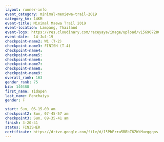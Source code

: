 ```yaml
---
layout: runner-info 
event_category: minimal-meniewa-trail-2019 
category_km: 14KM 
event-title: Minimal Maewa Trail 2019 
event-location: Lampang, Thailand 
event-logo: https://res.cloudinary.com/raceyaya/image/upload/v1569072805/logo/minimal-trail_ktnvsp.jpg 
event-date:  14-Jul-19 
checkpoint-name2: W1 (T-2) 
checkpoint-name3: FINISH (T-4) 
checkpoint-name4: 
checkpoint-name5: 
checkpoint-name6: 
checkpoint-name7: 
checkpoint-name8: 
checkpoint-name9: 
overall_rank: 163
gender_rank: 75
bib: 140388
first_name: Tidapen
last_name: Penchaiya
gender: F

start: Sun, 06-15-00 am
checkpoint2: Sun, 07-45-57 am
checkpoint3: Sun, 09-35-41 am
finish: 3-20-41
status: FINISHER
certificate: https://drive.google.com/file/d/15PhPrru5BRbZ6ZWkMueggqos-ZNxU4w1/view?usp=sharing
---
```

